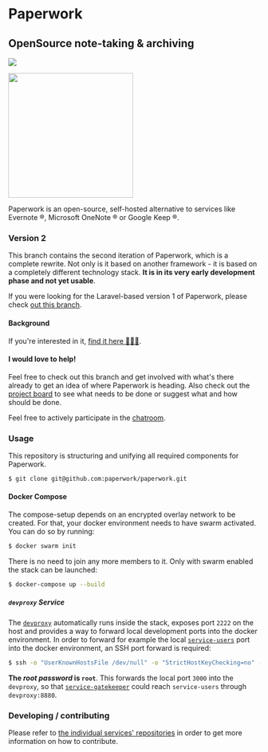 Paperwork
=========

## OpenSource note-taking & archiving

[<img src="https://img.shields.io/matrix/paperwork:matrix.org.svg?color=%2361BCEE&label=JOIN%20THE%20CHAT&server_fqdn=matrix.org&style=for-the-badge"/>](https://riot.im/app/#/room/#paperwork:matrix.org)

<img src="https://raw.githubusercontent.com/paperwork/paperwork/master/paperwork-logo.png" width="250"/>

Paperwork is an open-source, self-hosted alternative to services like Evernote ®, Microsoft OneNote ® or Google Keep ®.

### Version 2

This branch contains the second iteration of Paperwork, which is a complete rewrite. Not only is it based on another framework - it is based on a completely different technology stack. **It is in its very early development phase and not yet usable**.

If you were looking for the Laravel-based version 1 of Paperwork, please check [out this branch](https://github.com/paperwork/paperwork/tree/1).

#### Background

If you're interested in it, [find it here 🤷🏻‍♂️](https://github.com/paperwork/paperwork/blob/c5d4b54e9c92f0cb8239558a6d21de7a5e70d3db/README.md#background).

#### I would love to help!

Feel free to check out this branch and get involved with what's there already to get an idea of where Paperwork is heading. Also check out the [project board](https://github.com/paperwork/paperwork/projects/1) to see what needs to be done or suggest what and how should be done.

Feel free to actively participate in the [chatroom](https://riot.im/app/#/room/#paperwork:matrix.org).

### Usage

This repository is structuring and unifying all required components for Paperwork.

```bash
$ git clone git@github.com:paperwork/paperwork.git
```

#### Docker Compose

The compose-setup depends on an encrypted overlay network to be created. For that, your docker environment needs to have swarm activated. You can do so by running:

```bash
$ docker swarm init
```

There is no need to join any more members to it. Only with swarm enabled the stack can be launched:

```bash
$ docker-compose up --build
```

##### `devproxy` Service

The [`devproxy`](https://github.com/paperwork/paperwork/tree/master/devproxy) automatically runs inside the stack, exposes port `2222` on the host and provides a way to forward local development ports into the docker environment. In order to forward for example the local [`service-users`](https://github.com/paperwork/service-users) port into the docker environment, an SSH port forward is required:

```bash
$ ssh -o "UserKnownHostsFile /dev/null" -o "StrictHostKeyChecking=no" -p 2222 -R 8880:127.0.0.1:8880 root@127.0.0.1
```

**The *root password* is `root`**. This forwards the local port `3000` into the `devproxy`, so that [`service-gatekeeper`](https://github.com/paperwork/service-gatekeeper) could reach `service-users` through `devproxy:8880`.

### Developing / contributing

Please refer to [the individual services' repositories](https://github.com/paperworkco) in order to get more information on how to contribute.
